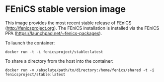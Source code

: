 # FEniCS stable version image

This image provides the most recent stable release of FEniCS
(<http://fenicsproject.org>). The FEniCS installation is installed via
the FEniCS PPA (<https://launchpad.net/~fenics-packages>).

To launch the container:

    docker run -t -i fenicsproject/stable:latest

To share a directory from the host into the container:

    docker run -v /absolute/path/to/directory:/home/fenics/shared -t -i fenicsproject/stable:latest 
